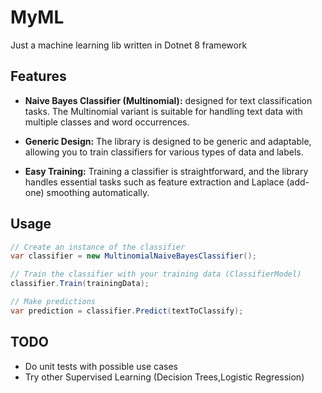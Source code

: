 # MyML
Just a machine learning lib written in Dotnet 8 framework

## Features

- **Naive Bayes Classifier (Multinomial):** designed for text classification tasks. The Multinomial variant is suitable for handling text data with multiple classes and word occurrences.

- **Generic Design:** The library is designed to be generic and adaptable, allowing you to train classifiers for various types of data and labels.

- **Easy Training:** Training a classifier is straightforward, and the library handles essential tasks such as feature extraction and Laplace (add-one) smoothing automatically.


## Usage
``` csharp
// Create an instance of the classifier
var classifier = new MultinomialNaiveBayesClassifier();

// Train the classifier with your training data (ClassifierModel)
classifier.Train(trainingData);

// Make predictions
var prediction = classifier.Predict(textToClassify);
```

## TODO

- Do unit tests with possible use cases
- Try other Supervised Learning (Decision Trees,Logistic Regression)
